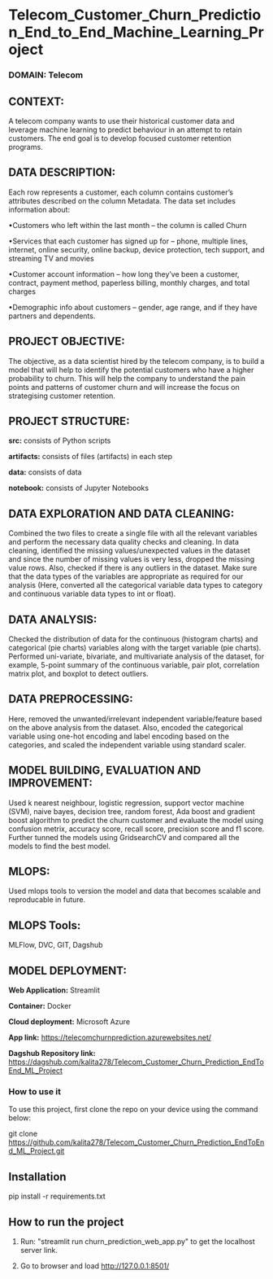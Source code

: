 # Telecom_Customer_Churn_Prediction_End_to_End_Machine_Learning_Project

### **DOMAIN:** Telecom

## **CONTEXT:**
A telecom company wants to use their historical customer data and leverage machine learning to predict behaviour in an attempt to retain customers. The end goal is to develop focused customer retention programs.

## **DATA  DESCRIPTION:** 
Each  row  represents  a  customer,  each  column  contains  customer’s  attributes  described  on  the  column  Metadata.  The data set includes information about:

•Customers who left within the last month – the column is called Churn

•Services that each customer has signed up for – phone, multiple lines, internet, online security, online backup, device protection, tech support, and streaming TV and movies

•Customer account information – how long they’ve been a customer, contract, payment method, paperless billing, monthly charges, and total charges

•Demographic info about customers – gender, age range, and if they have partners and dependents.

## **PROJECT  OBJECTIVE:** 
The  objective,  as  a  data  scientist  hired  by  the  telecom  company,  is  to  build  a  model  that  will  help  to  identify  the potential customers who have a higher probability to churn. This will help the company to understand the pain points and patterns of customer churn and will increase the focus on strategising customer retention.

## **PROJECT STRUCTURE:**

**src:** consists of Python scripts

**artifacts:** consists of files (artifacts) in each step

**data:** consists of data

**notebook:** consists of Jupyter Notebooks



## **DATA EXPLORATION AND DATA CLEANING:**

Combined the two files to create a single file with all the relevant variables and perform the necessary data quality checks and cleaning. In data cleaning, identified the missing values/unexpected values in the dataset and since the number of missing values is very less, dropped the missing value rows. Also, checked if there is any outliers in the dataset. Make sure that the data types of the variables are appropriate as required for our analysis (Here, converted all the categorical variable data types to category and continuous variable data types to int or float).

## **DATA ANALYSIS:**

Checked the distribution of data for the continuous (histogram charts) and categorical (pie charts) variables along with the target variable (pie charts). Performed uni-variate, bivariate, and multivariate analysis of the dataset, for example, 5-point summary of the continuous variable, pair plot, correlation matrix plot, and boxplot to detect outliers.


## **DATA PREPROCESSING:**

Here, removed the unwanted/irrelevant independent variable/feature based on the above analysis from the dataset. Also, encoded the categorical variable using one-hot encoding and label encoding based on the categories, and scaled the independent variable using standard scaler.


## **MODEL BUILDING, EVALUATION AND IMPROVEMENT:**

Used k nearest neighbour, logistic regression, support vector machine (SVM), naive bayes, decision tree, random forest, Ada boost and gradient boost algorithm to predict the churn customer and evaluate the model using confusion metrix, accuracy score, recall score, precision score and f1 score. Further tunned the models using GridsearchCV and compared all the models to find the best model.

## **MLOPS:**
Used mlops tools to version the model and data that becomes scalable and reproducable in future.

## **MLOPS Tools:**
MLFlow, DVC, GIT, Dagshub


## **MODEL DEPLOYMENT:**

**Web Application:** Streamlit

**Container:** Docker

**Cloud deployment:** Microsoft Azure

**App link:** https://telecomchurnprediction.azurewebsites.net/

**Dagshub Repository link:** https://dagshub.com/kalita278/Telecom_Customer_Churn_Prediction_EndToEnd_ML_Project


### **How to use it**
To use this project, first clone the repo on your device using the command below:

git clone https://github.com/kalita278/Telecom_Customer_Churn_Prediction_EndToEnd_ML_Project.git

## **Installation**
pip install -r requirements.txt

## **How to run the project**
1. Run: "streamlit run churn_prediction_web_app.py" to get the localhost server link. 

2. Go to browser and load  http://127.0.0.1:8501/


